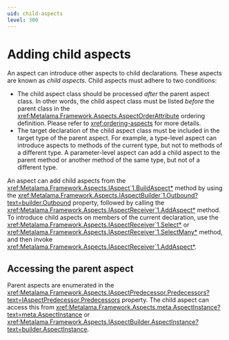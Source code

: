 ```yaml
---
uid: child-aspects
level: 300
---
```


# Adding child aspects

An aspect can introduce other aspects to child declarations. These aspects are known as _child aspects_. Child aspects must adhere to two conditions:

* The child aspect class should be processed _after_ the parent aspect class. In other words, the child aspect class must be listed _before_ the parent class in the <xref:Metalama.Framework.Aspects.AspectOrderAttribute> ordering definition. Please refer to <xref:ordering-aspects> for more details.
* The target declaration of the child aspect class must be included in the target type of the parent aspect. For example, a type-level aspect can introduce aspects to methods of the current type, but not to methods of a different type. A parameter-level aspect can add a child aspect to the parent method or another method of the same type, but not of a different type.

An aspect can add child aspects from the <xref:Metalama.Framework.Aspects.IAspect`1.BuildAspect*> method by using the <xref:Metalama.Framework.Aspects.IAspectBuilder`1.Outbound?text=builder.Outbound> property, followed by calling the <xref:Metalama.Framework.Aspects.IAspectReceiver`1.AddAspect*> method. To introduce child aspects on members of the current declaration, use the <xref:Metalama.Framework.Aspects.IAspectReceiver`1.Select*> or <xref:Metalama.Framework.Aspects.IAspectReceiver`1.SelectMany*> method, and then invoke <xref:Metalama.Framework.Aspects.IAspectReceiver`1.AddAspect*>.

## Accessing the parent aspect

Parent aspects are enumerated in the <xref:Metalama.Framework.Aspects.IAspectPredecessor.Predecessors?text=IAspectPredecessor.Predecessors> property. The child aspect can access this from <xref:Metalama.Framework.Aspects.meta.AspectInstance?text=meta.AspectInstance> or <xref:Metalama.Framework.Aspects.IAspectBuilder.AspectInstance?text=builder.AspectInstance>.
